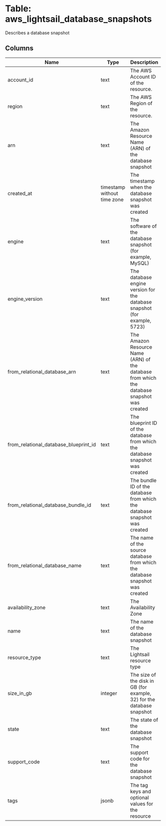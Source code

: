 
# Table: aws_lightsail_database_snapshots
Describes a database snapshot
## Columns
| Name        | Type           | Description  |
| ------------- | ------------- | -----  |
|account_id|text|The AWS Account ID of the resource.|
|region|text|The AWS Region of the resource.|
|arn|text|The Amazon Resource Name (ARN) of the database snapshot|
|created_at|timestamp without time zone|The timestamp when the database snapshot was created|
|engine|text|The software of the database snapshot (for example, MySQL)|
|engine_version|text|The database engine version for the database snapshot (for example, 5723)|
|from_relational_database_arn|text|The Amazon Resource Name (ARN) of the database from which the database snapshot was created|
|from_relational_database_blueprint_id|text|The blueprint ID of the database from which the database snapshot was created|
|from_relational_database_bundle_id|text|The bundle ID of the database from which the database snapshot was created|
|from_relational_database_name|text|The name of the source database from which the database snapshot was created|
|availability_zone|text|The Availability Zone|
|name|text|The name of the database snapshot|
|resource_type|text|The Lightsail resource type|
|size_in_gb|integer|The size of the disk in GB (for example, 32) for the database snapshot|
|state|text|The state of the database snapshot|
|support_code|text|The support code for the database snapshot|
|tags|jsonb|The tag keys and optional values for the resource|
